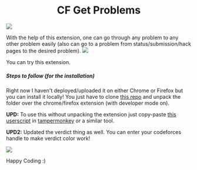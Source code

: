 <h1 align="center">CF Get Problems</h1>

[<img src="https://github.com/dhanrajchaurasia/CF-Get-Problems/assets/81418590/1bbf2fef-3a41-4646-b445-a76f135ed9da"/>](https://addons.mozilla.org/en-GB/firefox/addon/cf-get-problems/)


With the help of this extension, one can go through any problem to any other problem easily (also can go to a problem from status/submission/hack pages to the desired problem).
![ ](https://codeforces.com/predownloaded/c2/f3/c2f322cbc6ebb0f626de15e103e8a976bf84db2e.png)

You can try this extension.
##### Steps to follow (for the installation)
Right now I haven't deployed/uploaded it on either Chrome or Firefox but you can install it locally!
You just have to clone [this repo](https://github.com/dhanrajchaurasia/CF-Get-Problems) and unpack the folder over the chrome/firefox extension (with developer mode on).

**UPD:** To use this without unpacking the extension just copy-paste [this userscript](https://p.ip.fi/0-SH) in [tampermonkey](https://www.tampermonkey.net/) or a similar tool.


**UPD2:** Updated the verdict thing as well. You can enter your codeforces handle to make verdict color work! 
 
![ ](https://codeforces.com/predownloaded/ae/cf/aecfc34169e53331f5b50cf12620872fa8b50b04.png)

Happy Coding :)
